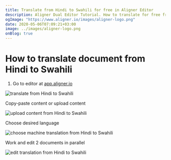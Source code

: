 ```yaml
---
title: Translate from Hindi to Swahili for free in Aligner Editor
description: Aligner Dual Editor Tutorial. How to translate for free from Hindi to Swahili. Aligner is multilingual document management platform. 
ogImage: "https://www.aligner.io/images/aligner-logo.png"
date: 2020-05-06T07:09:21+03:00
image: ../images/aligner-logo.png
onBlog: true
---
```


# How to translate document from Hindi to Swahili

1. Go to editor at [app.aligner.io](https://app.aligner.io "Aligner App web page")

![translate from Hindi to Swahili](../aligner-blank-editor.png "translate from Hindi to Swahili")

Copy-paste content or upload content

![upload content from Hindi to Swahili](../aligner-uploaded-document.png "upload content from Hindi to Swahili")

Choose desired language

![choose machine translation from Hindi to Swahili](../aligner-language-dropdown.png "choose machine translation from Hindi to Swahili")

Work and edit 2 documents in parallel

![edit translation from Hindi to Swahili](../aligner-double-sitded-editor.png "edit translation from Hindi to Swahili")


